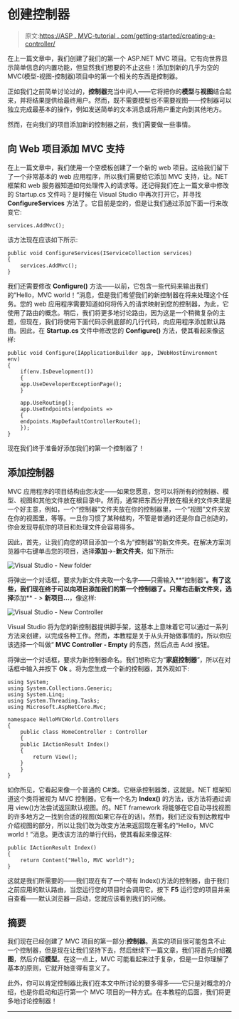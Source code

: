 # 创建控制器

> 原文:[https://ASP . MVC-tutorial . com/getting-started/creating-a-controller/](https://asp.mvc-tutorial.com/getting-started/creating-a-controller/)

在上一篇文章中，我们创建了我们的第一个 ASP.NET MVC 项目。它有向世界显示简单信息的内置功能，但显然我们想要的不止这些！添加到新的几乎为空的 MVC(模型-视图-控制器)项目中的第一个相关的东西是控制器。

正如我们之前简单讨论过的，**控制器**充当中间人——它将把你的**模型**与**视图**结合起来，并将结果提供给最终用户。然而，既不需要模型也不需要视图——控制器可以独立完成最基本的操作，例如发送简单的文本消息或将用户重定向到其他地方。

然而，在向我们的项目添加新的控制器之前，我们需要做一些事情。

## 向 Web 项目添加 MVC 支持

在上一篇文章中，我们使用一个空模板创建了一个新的 web 项目。这给我们留下了一个非常基本的 web 应用程序，所以我们需要给它添加 MVC 支持，让。NET 框架和 web 服务器知道如何处理传入的请求等。还记得我们在上一篇文章中修改的 Startup.cs 文件吗？是时候在 Visual Studio 中再次打开它，并寻找 **ConfigureServices** 方法了。它目前是空的，但是让我们通过添加下面一行来改变它:

```
services.AddMvc();
```

<input type="hidden" name="IL_IN_ARTICLE">

该方法现在应该如下所示:

```
public void ConfigureServices(IServiceCollection services)
{
    services.AddMvc();
}
```

我们还需要修改 **Configure()** 方法——以前，它包含一些代码来输出我们的“Hello，MVC world！”消息，但是我们希望我们的新控制器在将来处理这个任务。您的 web 应用程序需要知道如何将传入的请求映射到您的控制器，为此，它使用了路由的概念。稍后，我们将更多地讨论路由，因为这是一个稍微复杂的主题，但现在，我们将使用下面代码示例底部的几行代码，向应用程序添加默认路由。因此，在 **Startup.cs** 文件中修改您的 **Configure()** 方法，使其看起来像这样:

```
public void Configure(IApplicationBuilder app, IWebHostEnvironment env)
{
    if(env.IsDevelopment())
    {
    app.UseDeveloperExceptionPage();
    }

    app.UseRouting();
    app.UseEndpoints(endpoints =>
    {
    endpoints.MapDefaultControllerRoute();
    });
}
```

现在我们终于准备好添加我们的第一个控制器了！

## 添加控制器

MVC 应用程序的项目结构由您决定——如果您愿意，您可以将所有的控制器、模型、视图和其他文件放在根目录中。然而，通常把东西分开放在相关的文件夹里是一个好主意，例如，一个“控制器”文件夹放在你的控制器里，一个“视图”文件夹放在你的视图里，等等。一旦你习惯了某种结构，不管是普通的还是你自己创造的，你会发现导航你的项目和处理文件会容易得多。

因此，首先，让我们向您的项目添加一个名为“控制器”的新文件夹。在解决方案浏览器中右键单击您的项目，选择**添加**->-**新文件夹**，如下所示:

![](../Images/2f8f968386b6608ad5d6584207bbd651.png "Visual Studio - New folder")

将弹出一个对话框，要求为新文件夹取一个名字——只需输入**“控制器”**。有了这些，我们现在终于可以向项目添加我们的第一个控制器了。只需右击新文件夹，选择**添加** - > **新项目...**，像这样:

![](../Images/d63ec71a0f3d79fa05e3fee937d345c7.png "Visual Studio - New Controller")

Visual Studio 将为您的新控制器提供脚手架，这基本上意味着它可以通过一系列方法来创建，以完成各种工作。然而，本教程是关于从头开始做事情的，所以你应该选择一个叫做“ **MVC Controller - Empty** 的东西，然后点击 Add 按钮。

将弹出一个对话框，要求为新控制器命名。我们想称它为“**家庭控制器**”，所以在对话框中输入并按下 **Ok** 。将为您生成一个新的控制器，其外观如下:

```
using System;
using System.Collections.Generic;
using System.Linq;
using System.Threading.Tasks;
using Microsoft.AspNetCore.Mvc;

namespace HelloMVCWorld.Controllers
{
    public class HomeController : Controller
    {
    public IActionResult Index()
    {
        return View();
    }
    }
}
```

如你所见，它看起来像一个普通的 C#类。它继承控制器类，这就是。NET 框架知道这个类将被视为 MVC 控制器。它有一个名为 **Index()** 的方法，该方法将通过调用 view()方法尝试返回默认视图。的。NET framework 将能够在它自动寻找视图的许多地方之一找到合适的视图(如果它存在的话)。然而，我们还没有到达教程中介绍视图的部分，所以让我们改为改变方法来返回现在著名的“Hello，MVC world！”消息。更改该方法的单行代码，使其看起来像这样:

```
public IActionResult Index()
{
    return Content("Hello, MVC world!");
}
```

这就是我们所需要的——我们现在有了一个带有 Index()方法的控制器，由于我们之前应用的默认路由，当您运行您的项目时会调用它。按下 **F5** 运行您的项目并亲自查看——默认浏览器一启动，您就应该看到我们的问候。

## 摘要

我们现在已经创建了 MVC 项目的第一部分:**控制器**。真实的项目很可能包含不止一个控制器，但是现在让我们坚持下去，然后继续下一篇文章，我们将首先介绍**视图**，然后介绍**模型**。在这一点上，MVC 可能看起来过于复杂，但是一旦你理解了基本的原则，它就开始变得有意义了。

此外，你可以肯定控制器比我们在本文中所讨论的要多得多——它只是对概念的介绍，也是你启动和运行第一个 MVC 项目的一种方式。在本教程的后面，我们将更多地讨论控制器！

* * *